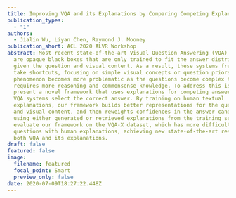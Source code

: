 ```yaml
---
title: Improving VQA and its Explanations by Comparing Competing Explanations
publication_types:
  - "1"
authors:
  - Jialin Wu, Liyan Chen, Raymond J. Mooney
publication_short: ACL 2020 ALVR Workshop
abstract: Most recent state-of-the-art Visual Question Answering (VQA) systems
  are opaque black boxes that are only trained to fit the answer distribution
  given the question and visual content. As a result, these systems frequently
  take shortcuts, focusing on simple visual concepts or question priors. This
  phenomenon becomes more problematic as the questions become complex that
  requires more reasoning and commonsense knowledge. To address this issue, we
  present a novel framework that uses explanations for competing answers to help
  VQA systems select the correct answer. By training on human textual
  explanations, our framework builds better representations for the questions
  and visual content, and then reweights confidences in the answer candidates
  using either generated or retrieved explanations from the training set. We
  evaluate our framework on the VQA-X dataset, which has more difficult
  questions with human explanations, achieving new state-of-the-art results on
  both VQA and its explanations.
draft: false
featured: false
image:
  filename: featured
  focal_point: Smart
  preview_only: false
date: 2020-07-09T18:27:22.448Z
---
```

